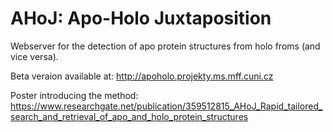 # AHoJ: Apo-Holo Juxtaposition
Webserver for the detection of apo protein structures from holo froms (and vice versa).

Beta veraion available at: http://apoholo.projekty.ms.mff.cuni.cz

Poster introducing the method: https://www.researchgate.net/publication/359512815_AHoJ_Rapid_tailored_search_and_retrieval_of_apo_and_holo_protein_structures
